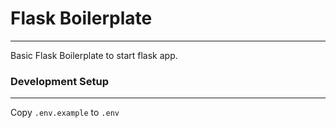 # Flask Boilerplate
----
Basic Flask Boilerplate to start flask app.


### Development Setup
____

Copy `.env.example` to `.env`